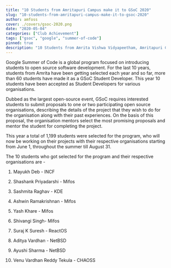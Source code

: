 ```yaml
---
title: "10 Students from Amritapuri Campus make it to GSoC 2020"
slug: "10-students-from-amritapuri-campus-make-it-to-gsoc-2020"
author: amfoss
cover: ./covers/gsoc-2020.png
date: "2020-05-04"
categories: ["Club Achievement"]
tags: ["gsoc", "google", "summer-of-code"]
pinned: true
description: "10 Students from Amrita Vishwa Vidyapeetham, Amritapuri Campus selected for Google Summer of Code 2020 Program."
---
```


Google Summer of Code is a global program focused on introducing students to open source software development. For the last 10 years, students from Amrita have been getting selected each year and so far, more than 60 students have made it as a GSoC Student Developer. This year 10 students have been accepted as Student Developers for various organisations.

Dubbed as the largest open-source event, GSoC requires interested students to submit proposals to one or two participating open source organisations, describing the details of the project that they wish to do for the organisation along with their past experiences. On the basis of this proposal, the organisation mentors select the most promising proposals and mentor the student for completing the project.

This year a total of 1,199 students were selected for the program, who will now be working on their projects with their respective organisations starting from June 1, throughout the summer till August 31.

The 10 students who got selected for the program and their respective organisations are -

1. Mayukh Deb - INCF

2. Shashank Priyadarshi - Mifos

3. Sashmita Raghav - KDE

4. Ashwin Ramakrishnan - Mifos

5. Yash Khare - Mifos

6. Shivangi Singh- Mifos

7. Suraj K Suresh - ReactOS

8. Aditya Vardhan - NetBSD

9. Ayushi Sharma - NetBSD

10. Venu Vardhan Reddy Tekula - CHAOSS
